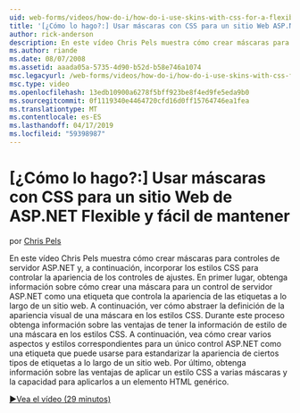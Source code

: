 ```yaml
---
uid: web-forms/videos/how-do-i/how-do-i-use-skins-with-css-for-a-flexible-and-maintainable-aspnet-web-site
title: '[¿Cómo lo hago?:] Usar máscaras con CSS para un sitio Web ASP.NET Flexible y fácil de mantener | Microsoft Docs'
author: rick-anderson
description: En este vídeo Chris Pels muestra cómo crear máscaras para controles de servidor ASP.NET y, a continuación, incorporar los estilos CSS para controlar la apariencia de los ajustes contr...
ms.author: riande
ms.date: 08/07/2008
ms.assetid: aaada05a-5735-4d90-b52d-b58e746a1074
msc.legacyurl: /web-forms/videos/how-do-i/how-do-i-use-skins-with-css-for-a-flexible-and-maintainable-aspnet-web-site
msc.type: video
ms.openlocfilehash: 13edb10900a6278f5bff923be8f4ed9fe5eda9b0
ms.sourcegitcommit: 0f1119340e4464720cfd16d0ff15764746ea1fea
ms.translationtype: MT
ms.contentlocale: es-ES
ms.lasthandoff: 04/17/2019
ms.locfileid: "59398987"
---
```

# <a name="how-do-i-use-skins-with-css-for-a-flexible-and-maintainable-aspnet-web-site"></a>[¿Cómo lo hago?:] Usar máscaras con CSS para un sitio Web de ASP.NET Flexible y fácil de mantener

por [Chris Pels](https://twitter.com/chrispels)

En este vídeo Chris Pels muestra cómo crear máscaras para controles de servidor ASP.NET y, a continuación, incorporar los estilos CSS para controlar la apariencia de los controles de ajustes. En primer lugar, obtenga información sobre cómo crear una máscara para un control de servidor ASP.NET como una etiqueta que controla la apariencia de las etiquetas a lo largo de un sitio web. A continuación, ver cómo abstraer la definición de la apariencia visual de una máscara en los estilos CSS. Durante este proceso obtenga información sobre las ventajas de tener la información de estilo de una máscara en los estilos CSS. A continuación, vea cómo crear varios aspectos y estilos correspondientes para un único control ASP.NET como una etiqueta que puede usarse para estandarizar la apariencia de ciertos tipos de etiquetas a lo largo de un sitio web. Por último, obtenga información sobre las ventajas de aplicar un estilo CSS a varias máscaras y la capacidad para aplicarlos a un elemento HTML genérico.

[&#9654;Vea el vídeo (29 minutos)](https://channel9.msdn.com/Blogs/ASP-NET-Site-Videos/how-do-i-use-skins-with-css-for-a-flexible-and-maintainable-aspnet-web-site)
